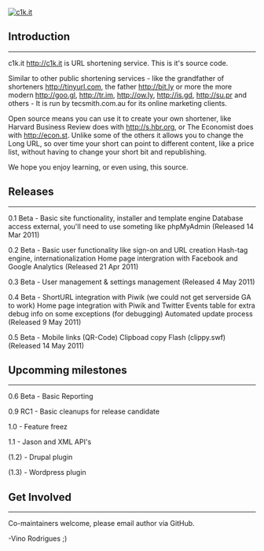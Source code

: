 [![c1k.it](http://c1k.it/images/logo.png)](http://c1k.it)


## Introduction
---------------

c1k.it <http://c1k.it> is URL shortening service.  This is it's source code.

Similar to other public shortening services - like the grandfather of shorteners
<http://tinyurl.com>, the father <http://bit.ly> or more the more modern
<http://goo.gl>, <http://tr.im>, <http://ow.ly>, <http://is.gd>, <http://su.pr>
and others - It is run by tecsmith.com.au for its online marketing clients.

Open source means you can use it to create your own shortener, like Harvard
Business Review does with <http://s.hbr.org>, or The Economist does with
<http://econ.st>.  Unlike some of the others it allows you to change the Long
URL, so over time your short can point to different content, like a price list,
without having to change your short bit and republishing.

We hope you enjoy learning, or even using, this source.


## Releases
-----------

0.1 Beta - Basic site functionality, installer and template engine
           Database access external, you'll need to use someting like phpMyAdmin
           (Released 14 Mar 2011)
        
0.2 Beta - Basic user functionality like sign-on and URL creation
           Hash-tag engine, internationalization
           Home page intergration with Facebook and Google Analytics
           (Released 21 Apr 2011)
           
0.3 Beta - User management & settings management
           (Released 4 May 2011)
           
0.4 Beta - ShortURL integration with Piwik
             (we could not get serverside GA to work)
           Home page integration with Piwik and Twitter
           Events table for extra debug info on some exceptions (for debugging)
           Automated update process
           (Released 9 May 2011)

0.5 Beta - Mobile links (QR-Code)
           Clipboad copy Flash (clippy.swf)
           (Released 14 May 2011)


## Upcomming milestones
-----------------------

0.6 Beta - Basic Reporting

0.9 RC1 - Basic cleanups for release candidate

1.0 - Feature freez

1.1 - Jason and XML API's

(1.2) - Drupal plugin

(1.3) - Wordpress plugin


## Get Involved
---------------

Co-maintainers welcome, please email author via GitHub.

-Vino Rodrigues ;)
